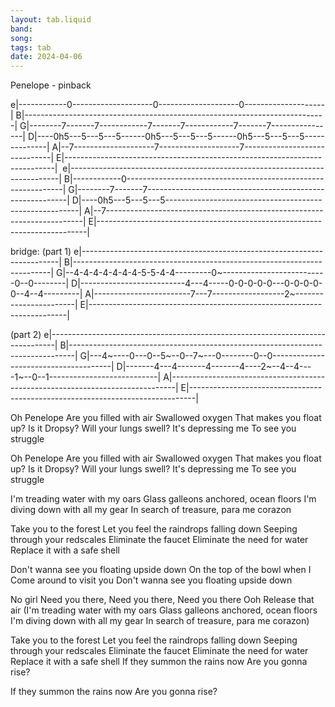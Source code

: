 ```yaml
---
layout: tab.liquid
band:
song:
tags: tab
date: 2024-04-06
---
```

Penelope - pinback

e|------------0--------------------0--------------------0--------------------| B|---------------------------------------------------------------------------| G|--------7-------7------------7-------7------------7-------7----------------| D|----0h5---5---5---5------0h5---5---5---5------0h5---5---5---5--------------| A|--7--------------------7--------------------7------------------------------| E|---------------------------------------------------------------------------|  e|---------------------------------------------------------------------------| B|------------0--------------------------------------------------------------| G|--------7-------7----------------------------------------------------------| D|----0h5---5---5---5--------------------------------------------------------| A|--7------------------------------------------------------------------------| E|---------------------------------------------------------------------------| 

bridge: (part 1)
e|------------------------------------------------------------------------|
B|------------------------------------------------------------------------|
G|--4-4-4-4-4-4-4-5-5-4-4---------0~--------------------------0--0--------|
D|--------------------------4---4-----0-0-0-0-0---0-0-0-0-0--4--4---------|
A|------------------------7---7------------------2~-----------------------|
E|------------------------------------------------------------------------|

(part 2)
e|-------------------------------------------------------------------------------|
B|-------------------------------------------------------------------------------|
G|---4~----0---0--5~--0--7~---0--------0--0--------------------------------------|
D|-------4---4-------4-------4----2~--4--4----1~--0--1---------------------------|
A|-------------------------------------------------------------------------------|
E|-------------------------------------------------------------------------------|



Oh Penelope
Are you filled with air
Swallowed oxygen
That makes you float up?
Is it Dropsy?
Will your lungs swell?
It's depressing me
To see you struggle

Oh Penelope
Are you filled with air
Swallowed oxygen
That makes you float up?
Is it Dropsy?
Will your lungs swell?
It's depressing me
To see you struggle

I'm treading water with my oars
Glass galleons anchored, ocean floors
I'm diving down with all my gear
In search of treasure, para me corazon

Take you to the forest
Let you feel the raindrops falling down
Seeping through your redscales
Eliminate the faucet
Eliminate the need for water
Replace it with a safe shell

Don't wanna see you floating upside down
On the top of the bowl when I
Come around to visit you
Don't wanna see you floating upside down

No girl
Need you there, Need you there, Need you there
Ooh Release that air
(I'm treading water with my oars
Glass galleons anchored, ocean floors
I'm diving down with all my gear
In search of treasure, para me corazon)

Take you to the forest
Let you feel the raindrops falling down
Seeping through your redscales
Eliminate the faucet
Eliminate the need for water
Replace it with a safe shell
If they summon the rains now
Are you gonna rise?

If they summon the rains now
Are you gonna rise?

